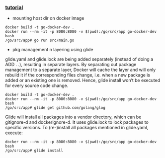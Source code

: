 ### [tutorial](https://blog.hasura.io/the-ultimate-guide-to-writing-dockerfiles-for-go-web-apps-336efad7012c)


- mounting host dir on docker image
```
docker build -t go-docker-dev .
docker run --rm -it -p 8080:8080 -v $(pwd):/go/src/app go-docker-dev bash
/go/src/app# go run src/main.go

```

- pkg management n layering using glide

glide.yaml and glide.lock are being added separately (instead of doing a ADD . .), resulting in separate layers. By separating out package management to a separate layer, Docker will cache the layer and will only rebuild it if the corresponding files change, i.e. when a new package is added or an existing one is removed. Hence, glide install won’t be executed for every source code change.

```
docker build -t go-docker-dev .
docker run --rm -it -p 8080:8080 -v $(pwd):/go/src/app go-docker-dev bash
/go/src/app# glide get github.com/golang/glog
```

Glide will install all packages into a vendor directory, which can be gitignore-d and dockerignore-d. It uses glide.lock to lock packages to specific versions. To (re-)install all packages mentioned in glide.yaml, execute:

```
docker run --rm -it -p 8080:8080 -v $(pwd):/go/src/app go-docker-dev bash
/go/src/app# glide install
```